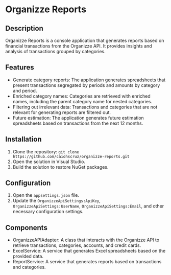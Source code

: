 # Organizze Reports

## Description
Organizze Reports is a console application that generates reports based on financial transactions from the Organizze API. It provides insights and analysis of transactions grouped by categories.

## Features
- Generate category reports: The application generates spreadsheets that present transactions segregated by periods and amounts by category and period.
- Enriched category names: Categories are retrieved with enriched names, including the parent category name for nested categories.
- Filtering out irrelevant data: Transactions and categories that are not relevant for generating reports are filtered out.
- Future estimation: The application generates future estimation spreadsheets based on transactions from the next 12 months.

## Installation
1. Clone the repository: `git clone https://github.com/caiohscruz/organizze-reports.git`
2. Open the solution in Visual Studio.
3. Build the solution to restore NuGet packages.

## Configuration
1. Open the `appsettings.json` file.
2. Update the `OrganizzeApiSettings:ApiKey`, `OrganizzeApiSettings:UserName`, `OrganizzeApiSettings:Email`, and other necessary configuration settings.

## Components
- OrganizzeAPIAdapter: A class that interacts with the Organizze API to retrieve transactions, categories, accounts, and credit cards.
- ExcelService: A service that generates Excel spreadsheets based on the provided data.
- ReportService: A service that generates reports based on transactions and categories.

